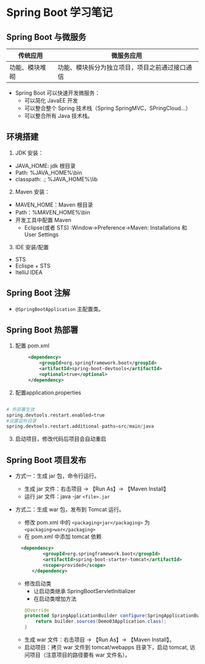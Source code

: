 # Spring Boot 学习笔记

## Spring Boot 与微服务

| 传统应用 | 微服务应用 |
| --- | --- |
| 功能、模块堆砌 | 功能、模块拆分为独立项目，项目之前通过接口通信 | 

* Spring Boot 可以快速开发微服务：
  * 可以简化 JavaEE 开发
  * 可以整合整个 Spring 技术栈（Spring SpringMVC，SPringCloud...）
  * 可以整合所有 Java 技术栈。

## 环境搭建

1. JDK 安装：  
  * JAVA_HOME: jdk 根目录
  * Path: %JAVA_HOME%\bin
  * classpath: .; %JAVA_HOME%\lib

2. Maven 安装：
  * MAVEN_HOME：Maven 根目录
  * Path：%MAVEN_HOME%\bin
  * 开发工具中配置 Maven 
    * Eclipse(或者 STS) :Window->Preference->Maven: Installations 和 User Settings

3. IDE 安装/配置
  * STS
  * Eclispe + STS
  * ItelliJ IDEA

## Spring Boot 注解

* `@SpringBootApplication` 主配置类。


## Spring Boot 热部署

1. 配置 pom.xml

```xml
		<dependency>
			<groupId>org.springframework.boot</groupId>
			<artifactId>spring-boot-devtools</artifactId>
			<optional>true</optional>
		</dependency>
```

2. 配置application.properties

```python

# 热部署生效
spring.devtools.restart.enabled=true
#设置监听目录
spring.devtools.restart.additional-paths=src/main/java

```

3. 启动项目，修改代码后项目会自动重启


## Spring Boot 项目发布

* 方式一：生成 jar 包，命令行运行。

  * 生成 jar 文件：右击项目 -> 【Run As】-> 【Maven Install】
  * 运行 jar 文件：java -jar `<file>.jar`

* 方式二：生成 war 包，发布到 Tomcat 运行。
  * 修改 pom.xml 中的 `<packaging>jar</packaging>` 为 `<packaging>war</packaging>`
  * 在 pom.xml 中添加 tomcat 依赖
  ```xml
    <dependency>
		    <groupId>org.springframework.boot</groupId>
			<artifactId>spring-boot-starter-tomcat</artifactId>
		    <scope>provided</scope>
		</dependency>
  ```
  * 修改启动类
    * 让启动类继承 SpringBootServletInitializer
    * 在启动类增加方法
    ```java
    @Override
    protected SpringApplicationBuilder configure(SpringApplicationBuilder builder) {
        return builder.sources(Demo03Application.class);
    }
    ```
  * 生成 war 文件：右击项目 -> 【Run As】-> 【Maven Install】。
  * 启动项目：拷贝 war 文件到 tomcat/webapps 目录下，启动 tomcat, 访问项目（注意项目的路径要有 war 文件名）。